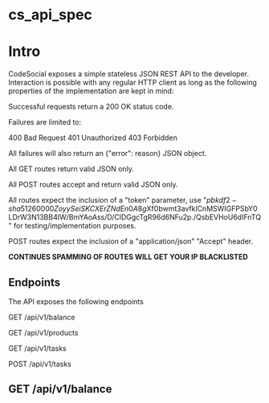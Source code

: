 # cs_api_spec
# Intro
CodeSocial exposes a simple stateless JSON REST API to the developer.
Interaction is possible with any regular HTTP client as long as the following
properties of the implementation are kept in mind:

Successful requests return a 200 OK status code.

Failures are limited to:
  
400 Bad Request 
401 Unauthorized
403 Forbidden

All failures will also return an {"error": reason} JSON object.  

All GET routes return valid JSON only.

All POST routes accept and return valid JSON only.

All routes expect the inclusion of a "token" parameter,
use "$pbkdf2-sha512$60000$ZoyySeiSKCXErZNdEn0A8g$Xf0bwmt3avfklCnMSWIGFPSbY0LDrW3N13BB4IW/BmYAoAss/D/ClDGgcTgR96d6NFu2p./QsbEVHoU6dIFnTQ"
for testing/implementation purposes.

POST routes expect the inclusion of a "application/json" "Accept" header.

**CONTINUES SPAMMING OF ROUTES WILL GET YOUR IP BLACKLISTED**

## Endpoints
The API exposes the following endpoints

GET  /api/v1/balance

GET  /api/v1/products

GET  /api/v1/tasks

POST /api/v1/tasks

## GET /api/v1/balance
